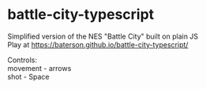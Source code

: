# battle-city-typescript

Simplified version of the NES "Battle City" built on plain JS  
Play at https://baterson.github.io/battle-city-typescript/

Controls:  
 movement - arrows  
 shot - Space
